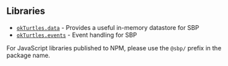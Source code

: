 ## Libraries

- [`okTurtles.data`](https://github.com/okTurtles/okTurtles.data) - Provides a useful in-memory datastore for SBP
- [`okTurtles.events`](https://github.com/okTurtles/okTurtles.events) - Event handling for SBP

For JavaScript libraries published to NPM, please use the `@sbp/` prefix in the package name.
